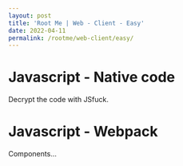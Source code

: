 ```yaml
---
layout: post
title: 'Root Me | Web - Client - Easy'
date: 2022-04-11
permalink: /rootme/web-client/easy/
---
```


# [](#header-4)Javascript - Native code
Decrypt the code with JSfuck.

# [](#header-4)Javascript - Webpack
Components...


